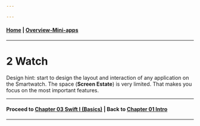 ```yaml
---

---
```

#### [Home](../README.md) | [Overview-Mini-apps](../demo-apps.md)

---


# 2 Watch

Design hint: start to design the layout and interaction of any application on the Smartwatch. The space (**Screen Estate**) is very limited. That makes you focus on the most important features. 

---
#### Proceed to [Chapter 03 Swift I (Basics)](../chapter-03-swift-i/README.md) | Back to [Chapter 01 Intro](../chapter-01-intro/README.md)

---